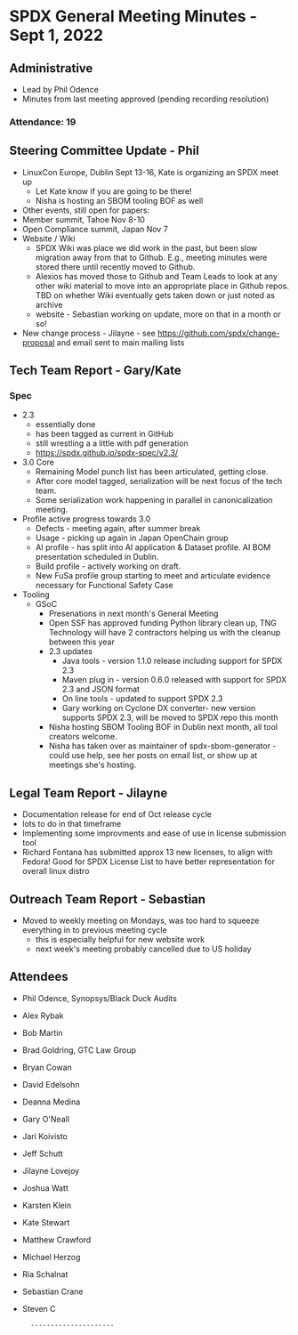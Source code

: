 # SPDX General Meeting Minutes - Sept 1, 2022       

## Administrative
* Lead by Phil Odence
* Minutes from last meeting approved (pending recording resolution)

### Attendance: 19


## Steering Committee Update - Phil

* LinuxCon Europe, Dublin Sept 13-16, Kate is organizing an SPDX meet up
     * Let Kate know if you are going to be there!
     * Nisha is hosting an SBOM tooling BOF as well
* Other events, still open for papers:
* Member summit, Tahoe Nov 8-10
* Open Compliance summit, Japan Nov 7
* Website / Wiki
    * SPDX Wiki was place we did work in the past, but been slow migration away from that to Github. E.g., meeting minutes were stored there until recently moved to Github. 
    * Alexios has moved those to Github and Team Leads to look at any other wiki material to move into an appropriate place in Github repos. TBD on whether Wiki eventually gets taken down or just noted as archive
    * website - Sebastian working on update, more on that in a month or so!
* New change process - Jilayne - see https://github.com/spdx/change-proposal and email sent to main mailing lists
        
## Tech Team Report - Gary/Kate

### Spec
* 2.3
    * essentially done
    * has been tagged as current in GitHub
    * still wrestling a a little with pdf generation
    * https://spdx.github.io/spdx-spec/v2.3/
* 3.0 Core
    * Remaining Model punch list has been articulated,  getting close. 
    * After core model tagged,  serialization will be next focus of the tech team. 
    * Some serialization work happening in parallel in canonicalization meeting.
* Profile active progress towards 3.0
    * Defects - meeting again, after summer break
    * Usage - picking up again in Japan OpenChain group
    * AI profile - has split into AI application & Dataset profile.    AI BOM presentation scheduled in Dublin.
    * Build profile - actively working on draft. 
    * New FuSa profile group starting to meet and articulate evidence necessary for Functional Safety Case
* Tooling
    * GSoC
        * Presenations in next month's General Meeting
        * Open SSF has approved funding Python library clean up, TNG Technology will have 2 contractors helping us with the cleanup between this year
        * 2.3 updates
            * Java tools - version 1.1.0 release including support for SPDX 2.3
            * Maven plug in - version 0.6.0 released with support for SPDX 2.3 and JSON format
            * On line tools - updated to support SPDX 2.3
           * Gary working on Cyclone DX converter- new version supports SPDX 2.3, will be moved to SPDX repo this month
         * Nisha hosting SBOM Tooling BOF in Dublin next month,  all tool creators welcome.
         * Nisha has taken over as maintainer of spdx-sbom-generator - could use help, see her posts on email list, or show up at meetings she's hosting.

## Legal Team Report - Jilayne
* Documentation release for end of Oct release cycle
* lots to do in that timeframe
* Implementing some improvments and ease of use in license submission tool
* Richard Fontana has submitted approx 13 new licenses, to align with Fedora! Good for SPDX License List to have better representation for overall linux distro
        
## Outreach Team Report -  Sebastian 
* Moved to weekly meeting on Mondays, was too hard to squeeze everything in to previous meeting cycle
     * this is especially helpful for new website work
     * next week's meeting probably cancelled due to US holiday

        
## Attendees
* Phil Odence, Synopsys/Black Duck Audits   
* Alex Rybak
* Bob Martin
* Brad Goldring, GTC Law Group
* Bryan Cowan
* David Edelsohn
* Deanna Medina
* Gary O'Neall
* Jari Koivisto
* Jeff Schutt
* Jilayne Lovejoy
* Joshua Watt
* Karsten Klein
* Kate Stewart
* Matthew Crawford
* Michael Herzog
* Ria Schalnat
* Sebastian Crane
* Steven C

   
        ---------------------
